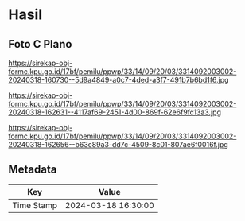 # Hasil

## Foto C Plano

https://sirekap-obj-formc.kpu.go.id/17bf/pemilu/ppwp/33/14/09/20/03/3314092003002-20240318-160730--5d9a4849-a0c7-4ded-a3f7-491b7b6bd1f6.jpg

https://sirekap-obj-formc.kpu.go.id/17bf/pemilu/ppwp/33/14/09/20/03/3314092003002-20240318-162631--4117af69-2451-4d00-869f-62e6f9fc13a3.jpg

https://sirekap-obj-formc.kpu.go.id/17bf/pemilu/ppwp/33/14/09/20/03/3314092003002-20240318-162656--b63c89a3-dd7c-4509-8c01-807ae6f0016f.jpg


## Metadata

| Key        | Value               |
| ---------- | ------------------- |
| Time Stamp | 2024-03-18 16:30:00 |



